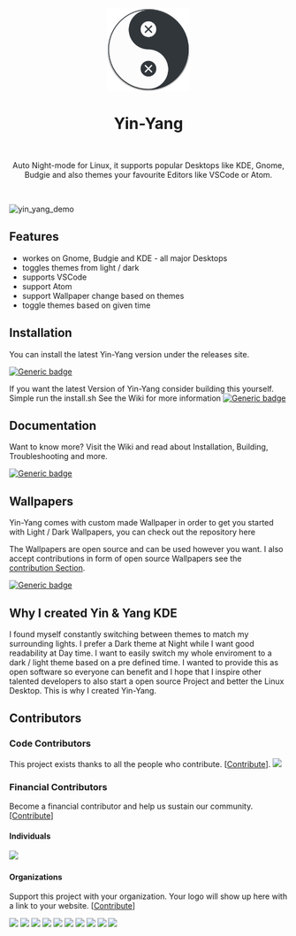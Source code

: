 <p align="center">
  <img alt="Yin-Yang" title="Yin & Yang" src="./src/ui/assets/icon.png" height="150">


<h1 align="center"> Yin-Yang </h1> <br>
<p align="center">
   Auto Night-mode for Linux, it supports popular Desktops like KDE, Gnome, Budgie and also themes your favourite Editors like VSCode or Atom. 
</p>

<p align="center">
    <img alt="" title="YinYang" src="https://img.shields.io/badge/Yin&Yang-2.0-blue">
    <img alt="" title="YinYang" src="https://img.shields.io/badge/License-MIT-blue">
    <img alt="" title="YinYang" src="https://badges.frapsoft.com/os/v1/open-source.svg?v=103">
    <img alt="" title="YinYang" src="https://img.shields.io/badge/Build%20with-Python-yellow">
  

![yin_yang_demo](./assets/yin-yang.gif)


## Features

* workes on Gnome, Budgie and KDE - all major Desktops
* toggles themes from light / dark
* supports VSCode
* support Atom
* support Wallpaper change based on themes
* toggle themes based on given time

## Installation
You can install the latest Yin-Yang version under the releases site.

[![Generic badge](https://img.shields.io/badge/See-releases-BLUE.svg)](<https://github.com/daehruoydeef/Yin-Yang/releases>)

If you want the latest Version of Yin-Yang consider building this yourself. Simple run the install.sh
See the Wiki for more information
[![Generic badge](https://img.shields.io/badge/see-Wiki-BLUE.svg)](<https://github.com/daehruoydeef/Yin-Yang/wiki>)

## Documentation

Want to know more? Visit the Wiki and read about Installation, Building, Troubleshooting and more.

[![Generic badge](https://img.shields.io/badge/Visit-Wiki-BLUE.svg)](<https://github.com/daehruoydeef/Yin-Yang/wiki>)



## Wallpapers

Yin-Yang comes with custom made Wallpaper in order to get you started with Light / Dark Wallpapers, you can check out the repository here

The Wallpapers are open source and can be used however you want. I also accept contributions in form of open source Wallpapers see the [contribution Section](https://github.com/daehruoydeef/Yin-Yang/wiki/Supporting-Yin-Yang#create-yin-yang-wallpapers).

[![Generic badge](https://img.shields.io/badge/Get-Wallpapers-BLUE.svg)](https://github.com/daehruoydeef/Wallpaper-yin-yang)



## Why I created Yin & Yang KDE

I found myself constantly switching between themes to match my surrounding lights. I prefer a Dark theme at Night while I want good readability at Day time. I want to easily switch my whole enviroment to a dark / light theme based on a pre defined time. I wanted to provide this as open software so everyone can benefit and I hope that I inspire other talented developers to also start a open source Project and better the Linux Desktop. This is why I created Yin-Yang.




## Contributors

### Code Contributors

This project exists thanks to all the people who contribute. [[Contribute](CONTRIBUTING.md)].
<a href="https://github.com/daehruoydeef/Yin-Yang/graphs/contributors"><img src="https://opencollective.com/Yin-Yang/contributors.svg?width=890&button=false" /></a>

### Financial Contributors

Become a financial contributor and help us sustain our community. [[Contribute](https://opencollective.com/Yin-Yang/contribute)]

#### Individuals

<a href="https://opencollective.com/Yin-Yang"><img src="https://opencollective.com/Yin-Yang/individuals.svg?width=890"></a>

#### Organizations

Support this project with your organization. Your logo will show up here with a link to your website. [[Contribute](https://opencollective.com/Yin-Yang/contribute)]

<a href="https://opencollective.com/Yin-Yang/organization/0/website"><img src="https://opencollective.com/Yin-Yang/organization/0/avatar.svg"></a>
<a href="https://opencollective.com/Yin-Yang/organization/1/website"><img src="https://opencollective.com/Yin-Yang/organization/1/avatar.svg"></a>
<a href="https://opencollective.com/Yin-Yang/organization/2/website"><img src="https://opencollective.com/Yin-Yang/organization/2/avatar.svg"></a>
<a href="https://opencollective.com/Yin-Yang/organization/3/website"><img src="https://opencollective.com/Yin-Yang/organization/3/avatar.svg"></a>
<a href="https://opencollective.com/Yin-Yang/organization/4/website"><img src="https://opencollective.com/Yin-Yang/organization/4/avatar.svg"></a>
<a href="https://opencollective.com/Yin-Yang/organization/5/website"><img src="https://opencollective.com/Yin-Yang/organization/5/avatar.svg"></a>
<a href="https://opencollective.com/Yin-Yang/organization/6/website"><img src="https://opencollective.com/Yin-Yang/organization/6/avatar.svg"></a>
<a href="https://opencollective.com/Yin-Yang/organization/7/website"><img src="https://opencollective.com/Yin-Yang/organization/7/avatar.svg"></a>
<a href="https://opencollective.com/Yin-Yang/organization/8/website"><img src="https://opencollective.com/Yin-Yang/organization/8/avatar.svg"></a>
<a href="https://opencollective.com/Yin-Yang/organization/9/website"><img src="https://opencollective.com/Yin-Yang/organization/9/avatar.svg"></a>
